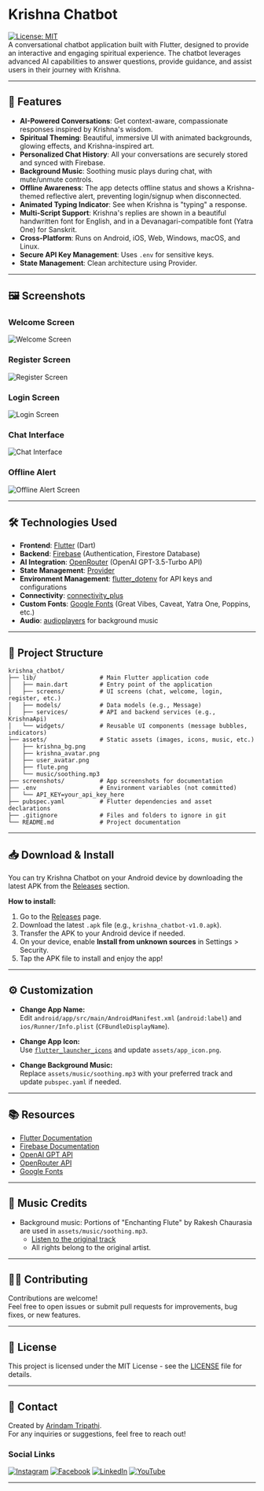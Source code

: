# Krishna Chatbot

[![License: MIT](https://img.shields.io/badge/License-MIT-blue.svg)](https://opensource.org/licenses/MIT)  
A conversational chatbot application built with Flutter, designed to provide an interactive and engaging spiritual experience. The chatbot leverages advanced AI capabilities to answer questions, provide guidance, and assist users in their journey with Krishna.

---

## 🚀 Features

- **AI-Powered Conversations**: Get context-aware, compassionate responses inspired by Krishna's wisdom.
- **Spiritual Theming**: Beautiful, immersive UI with animated backgrounds, glowing effects, and Krishna-inspired art.
- **Personalized Chat History**: All your conversations are securely stored and synced with Firebase.
- **Background Music**: Soothing music plays during chat, with mute/unmute controls.
- **Offline Awareness**: The app detects offline status and shows a Krishna-themed reflective alert, preventing login/signup when disconnected.
- **Animated Typing Indicator**: See when Krishna is "typing" a response.
- **Multi-Script Support**: Krishna's replies are shown in a beautiful handwritten font for English, and in a Devanagari-compatible font (Yatra One) for Sanskrit.
- **Cross-Platform**: Runs on Android, iOS, Web, Windows, macOS, and Linux.
- **Secure API Key Management**: Uses `.env` for sensitive keys.
- **State Management**: Clean architecture using Provider.

---

## 🖼️ Screenshots

### Welcome Screen
![Welcome Screen](screenshots/welcome_screen.png)

### Register Screen
![Register Screen](screenshots/register_screen.png)

### Login Screen
![Login Screen](screenshots/login_screen.png)

### Chat Interface
![Chat Interface](screenshots/chat_interface.png)

### Offline Alert
![Offline Alert Screen](screenshots/offline_alert_screen.png)

---

## 🛠️ Technologies Used

- **Frontend**: [Flutter](https://flutter.dev/) (Dart)
- **Backend**: [Firebase](https://firebase.google.com/) (Authentication, Firestore Database)
- **AI Integration**: [OpenRouter](https://openrouter.ai/) (OpenAI GPT-3.5-Turbo API)
- **State Management**: [Provider](https://pub.dev/packages/provider)
- **Environment Management**: [flutter_dotenv](https://pub.dev/packages/flutter_dotenv) for API keys and configurations
- **Connectivity**: [connectivity_plus](https://pub.dev/packages/connectivity_plus)
- **Custom Fonts**: [Google Fonts](https://pub.dev/packages/google_fonts) (Great Vibes, Caveat, Yatra One, Poppins, etc.)
- **Audio**: [audioplayers](https://pub.dev/packages/audioplayers) for background music

---

## 📂 Project Structure

```plaintext
krishna_chatbot/
├── lib/                  # Main Flutter application code
│   ├── main.dart         # Entry point of the application
│   ├── screens/          # UI screens (chat, welcome, login, register, etc.)
│   ├── models/           # Data models (e.g., Message)
│   ├── services/         # API and backend services (e.g., KrishnaApi)
│   └── widgets/          # Reusable UI components (message bubbles, indicators)
├── assets/               # Static assets (images, icons, music, etc.)
│   ├── krishna_bg.png
│   ├── krishna_avatar.png
│   ├── user_avatar.png
│   ├── flute.png
│   └── music/soothing.mp3
├── screenshots/          # App screenshots for documentation
├── .env                  # Environment variables (not committed)
│   └── API_KEY=your_api_key_here
├── pubspec.yaml          # Flutter dependencies and asset declarations
├── .gitignore            # Files and folders to ignore in git
└── README.md             # Project documentation
```

---

## 📥 Download & Install

You can try Krishna Chatbot on your Android device by downloading the latest APK from the [Releases](https://github.com/ArindamTripathi619/krishna_chatbot/releases) section.

**How to install:**
1. Go to the [Releases](https://github.com/ArindamTripathi619/krishna_chatbot/releases) page.
2. Download the latest `.apk` file (e.g., `krishna_chatbot-v1.0.apk`).
3. Transfer the APK to your Android device if needed.
4. On your device, enable **Install from unknown sources** in Settings > Security.
5. Tap the APK file to install and enjoy the app!

---

## ⚙️ Customization

- **Change App Name:**  
  Edit `android/app/src/main/AndroidManifest.xml` (`android:label`) and `ios/Runner/Info.plist` (`CFBundleDisplayName`).

- **Change App Icon:**  
  Use [`flutter_launcher_icons`](https://pub.dev/packages/flutter_launcher_icons) and update `assets/app_icon.png`.

- **Change Background Music:**  
  Replace `assets/music/soothing.mp3` with your preferred track and update `pubspec.yaml` if needed.

---

## 📚 Resources

- [Flutter Documentation](https://flutter.dev/docs)
- [Firebase Documentation](https://firebase.google.com/docs)
- [OpenAI GPT API](https://platform.openai.com/docs)
- [OpenRouter API](https://openrouter.ai/docs)
- [Google Fonts](https://fonts.google.com/)

---

## 🎵 Music Credits

- Background music: Portions of "Enchanting Flute" by Rakesh Chaurasia are used in `assets/music/soothing.mp3`.
  - [Listen to the original track](https://youtu.be/yRrU0zCUVJg?si=k6URidie4oo6htRJ)
  - All rights belong to the original artist.

---

## 🧑‍💻 Contributing

Contributions are welcome!  
Feel free to open issues or submit pull requests for improvements, bug fixes, or new features.

---

## 📝 License

This project is licensed under the MIT License - see the [LICENSE](LICENSE) file for details.

---

## 📧 Contact

Created by [Arindam Tripathi](https://github.com/ArindamTripathi619).  
For any inquiries or suggestions, feel free to reach out!

### Social Links  
[![Instagram](https://img.shields.io/badge/Instagram-%23E4405F.svg?&style=for-the-badge&logo=instagram&logoColor=white)](https://www.instagram.com/_arindxm/)  [![Facebook](https://img.shields.io/badge/Facebook-%231877F2.svg?&style=for-the-badge&logo=facebook&logoColor=white)](https://www.facebook.com/arindam.tripathi.180/)  [![LinkedIn](https://img.shields.io/badge/LinkedIn-%230077B5.svg?&style=for-the-badge&logo=linkedin&logoColor=white)](https://www.linkedin.com/in/arindam-tripathi-962551349/)  [![YouTube](https://img.shields.io/badge/YouTube-%23FF0000.svg?&style=for-the-badge&logo=youtube&logoColor=white)](https://www.youtube.com/@arindamtripathi4602)  

---


